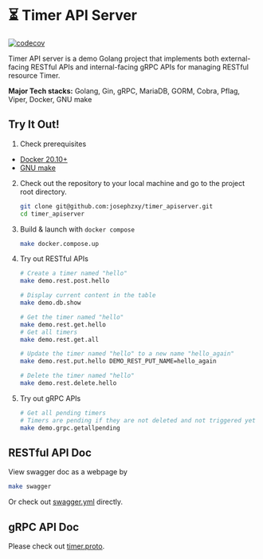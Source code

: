 # ⏳ Timer API Server
[![codecov](https://codecov.io/gh/josephzxy/timer_apiserver/branch/develop/graph/badge.svg?token=AU3193CPC3)](https://codecov.io/gh/josephzxy/timer_apiserver)

Timer API server is a demo Golang project that implements both external-facing RESTful APIs and internal-facing gRPC APIs for managing RESTful resource Timer.

**Major Tech stacks:**
Golang, Gin, gRPC, MariaDB, GORM, Cobra, Pflag, Viper, Docker, GNU make

## Try It Out!

1. Check prerequisites
  - [Docker 20.10+](https://docs.docker.com/get-docker/)
  - [GNU make](https://www.gnu.org/software/make/)

2. Check out the repository to your local machine and go to the project root directory.
    ```sh
    git clone git@github.com:josephzxy/timer_apiserver.git
    cd timer_apiserver
    ```

3. Build & launch with `docker compose`
    ```sh
    make docker.compose.up
    ```
4. Try out RESTful APIs
    ```sh
    # Create a timer named "hello"
    make demo.rest.post.hello

    # Display current content in the table
    make demo.db.show

    # Get the timer named "hello"
    make demo.rest.get.hello
    # Get all timers
    make demo.rest.get.all

    # Update the timer named "hello" to a new name "hello_again"
    make demo.rest.put.hello DEMO_REST_PUT_NAME=hello_again
    
    # Delete the timer named "hello"
    make demo.rest.delete.hello
    ```
5. Try out gRPC APIs
    ```sh
    # Get all pending timers
    # Timers are pending if they are not deleted and not triggered yet
    make demo.grpc.getallpending
    ```

## RESTful API Doc

View swagger doc as a webpage by
```bash
make swagger
```
Or check out [swagger.yml](api/rest/swagger/swagger.yml) directly.

## gRPC API Doc
Please check out [timer.proto](api/grpc/timer.proto).
